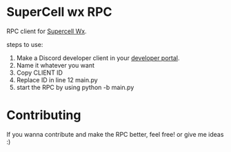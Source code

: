 # SuperCell wx RPC


RPC client for [Supercell Wx](https://github.com/dpaulat/supercell-wx).

steps to use:
1. Make a Discord developer client in your [developer portal](http://discord.dev/).
2. Name it whatever you want
3. Copy CLIENT ID
4. Replace ID in line 12 main.py
5. start the RPC by using python -b main.py


# Contributing
If you wanna contribute and make the RPC better, feel free! or give me ideas :)
